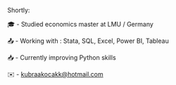 Shortly:

🎓 - Studied economics master at LMU / Germany 

📤 - Working with : Stata, SQL, Excel, Power BI, Tableau

📥 - Currently improving Python skills

✉️ - kubraakocakk@hotmail.com
